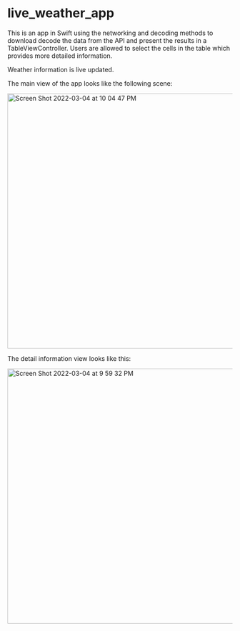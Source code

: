 # live_weather_app
This is an app in Swift using the networking and decoding methods to download decode the data from the API and present the results in a TableViewController. 
Users are allowed to select the cells in the table which provides more detailed information.

Weather information is live updated.

The main view of the app looks like the following scene:

<img width="571" alt="Screen Shot 2022-03-04 at 10 04 47 PM" src="https://user-images.githubusercontent.com/97713325/156865393-da3d871f-6e39-4860-afd9-6c1503b4a6d6.png">

The detail information view looks like this:

<img width="571" alt="Screen Shot 2022-03-04 at 9 59 32 PM" src="https://user-images.githubusercontent.com/97713325/156865414-744ba246-956c-4542-bf1c-4dfdd6244e28.png">
